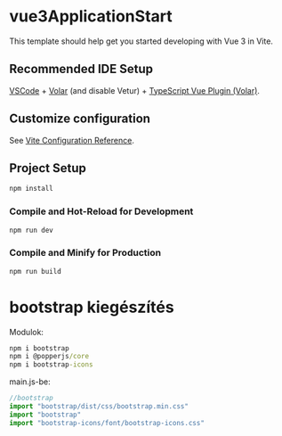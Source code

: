 # vue3ApplicationStart

This template should help get you started developing with Vue 3 in Vite.

## Recommended IDE Setup

[VSCode](https://code.visualstudio.com/) + [Volar](https://marketplace.visualstudio.com/items?itemName=Vue.volar) (and disable Vetur) + [TypeScript Vue Plugin (Volar)](https://marketplace.visualstudio.com/items?itemName=Vue.vscode-typescript-vue-plugin).

## Customize configuration

See [Vite Configuration Reference](https://vitejs.dev/config/).

## Project Setup

```sh
npm install
```

### Compile and Hot-Reload for Development

```sh
npm run dev
```

### Compile and Minify for Production

```sh
npm run build
```

# bootstrap kiegészítés
Modulok:
```cmd
npm i bootstrap
npm i @popperjs/core
npm i bootstrap-icons
```

main.js-be:
```js
//bootstrap
import "bootstrap/dist/css/bootstrap.min.css"
import "bootstrap"
import "bootstrap-icons/font/bootstrap-icons.css"
```
